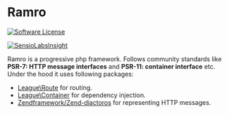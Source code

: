 # Ramro
[![Software License](https://img.shields.io/badge/license-MIT-brightgreen.svg?style=flat-square)](LICENSE.md)

[![SensioLabsInsight](https://insight.sensiolabs.com/projects/647e029e-6885-41aa-a74b-0d09e6264fbd/big.png)](https://insight.sensiolabs.com/projects/647e029e-6885-41aa-a74b-0d09e6264fbd)

Ramro is a progressive php framework. Follows community standards like **PSR-7: HTTP message interfaces** and **PSR-11: container interface** etc.
Under the hood it uses following packages:
  - [League\Route](https://github.com/thephpleague/route) for routing.
  - [League\Container](https://github.com/thephpleague/container) for dependency injection.
  - [Zendframework/Zend-diactoros](https://github.com/zendframework/zend-diactoros) for representing HTTP messages.
